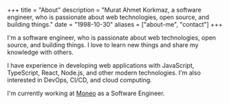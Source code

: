 +++
title = "About"
description = "Murat Ahmet Korkmaz, a software engineer, who is passionate about web technologies, open source, and building things."
date = "1998-10-30"
aliases = ["about-me", "contact"]
+++

I'm a software engineer, who is passionate about web technologies, open source, and building things. I love to learn new things and share my knowledge with others.

I have experience in developing web applications with JavaScript, TypeScript, React, Node.js, and other modern technologies. I'm also interested in DevOps, CI/CD, and cloud computing.

I'm currently working at [Moneo](https://itsmoneo.com) as a Software Engineer.
